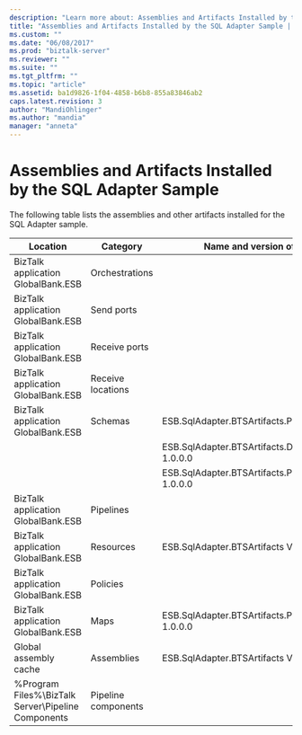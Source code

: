 ```yaml
---
description: "Learn more about: Assemblies and Artifacts Installed by the SQL Adapter Sample"
title: "Assemblies and Artifacts Installed by the SQL Adapter Sample | Microsoft Docs"
ms.custom: ""
ms.date: "06/08/2017"
ms.prod: "biztalk-server"
ms.reviewer: ""
ms.suite: ""
ms.tgt_pltfrm: ""
ms.topic: "article"
ms.assetid: ba1d9826-1f04-4858-b6b8-855a83846ab2
caps.latest.revision: 3
author: "MandiOhlinger"
ms.author: "mandia"
manager: "anneta"
---
```

# Assemblies and Artifacts Installed by the SQL Adapter Sample
The following table lists the assemblies and other artifacts installed for the SQL Adapter sample.  
  
|Location|Category|Name and version of the component|  
|--------------|--------------|---------------------------------------|  
|BizTalk application GlobalBank.ESB|Orchestrations||  
|BizTalk application GlobalBank.ESB|Send ports||  
|BizTalk application GlobalBank.ESB|Receive ports||  
|BizTalk application GlobalBank.ESB|Receive locations||  
|BizTalk application GlobalBank.ESB|Schemas|ESB.SqlAdapter.BTSArtifacts.Product Version 1.0.0.0|  
|||ESB.SqlAdapter.BTSArtifacts.DataSetSchema Version 1.0.0.0|  
|||ESB.SqlAdapter.BTSArtifacts.Procedure_dbo Version 1.0.0.0|  
|BizTalk application GlobalBank.ESB|Pipelines||  
|BizTalk application GlobalBank.ESB|Resources|ESB.SqlAdapter.BTSArtifacts Version 1.0.0.0|  
|BizTalk application GlobalBank.ESB|Policies||  
|BizTalk application GlobalBank.ESB|Maps|ESB.SqlAdapter.BTSArtifacts.ProductToInsertProductMap 1.0.0.0|  
|Global assembly cache|Assemblies|ESB.SqlAdapter.BTSArtifacts Version 1.0.0.0|  
|%Program Files%\\BizTalk Server\Pipeline Components|Pipeline components||
